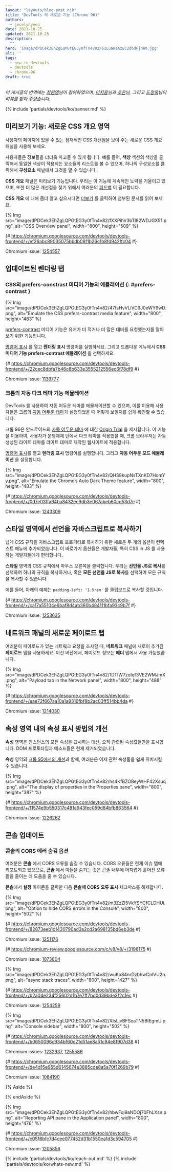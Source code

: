 ```yaml
---
layout: "layouts/blog-post.njk"
title: "DevTools 의 새로운 기능 (Chrome 96)"
authors:
  - jecelynyeen
date: 2021-10-25
updated: 2021-10-25
description:
  ""
hero: 'image/dPDCek3EhZgLQPGtEG3y0fTn4v82/61LuaWeAzEc2dbdFjnWm.jpg'
alt: ''
tags:
  - new-in-devtools
  - devtools
  - chrome-96
draft: true
---
```


<!-- start: translation instructions -->
<!-- Remove the "draft: true" tag above when submitting PR -->
<!-- Provide translations under each of the English commented original content -->
<!-- Remember to translate the "description" tag above -->
<!-- Remember to translate all the <img> alt text -->
<!-- Remember to update the whats-new.md file as well -->
<!-- end: translation instructions -->

*이 게시글의 번역에는 [최원영](https://www.linkedin.com/in/toruchoi)님이 참여하였으며, [이지웅](https://bit.ly/JiwoongLeePortfolio)님과 [조은](https://developers.google.com/community/experts/directory/profile/profile-eun-cho)님, 그리고 [도창욱](https://developers.google.com/community/experts/directory/profile/profile-changwook-doh)님이 리뷰를 맡아 주셨습니다.*

{% include 'partials/devtools/ko/banner.md' %}


<!-- ## Preview feature: New CSS Overview panel {: #css-overview } -->
## 미리보기 기능: 새로운 CSS 개요 영역 

<!-- Use the new **CSS Overview** panel to identify potential CSS improvements on your page.
[Open the **CSS Overview** panel](/docs/devtools/css-overview#open), then click on **Capture overview** to generate a report of your page’s CSS. -->
사용자의 페이지에 있을 수 있는 잠재적인 CSS 개선점을 보여 주는 새로운 CSS 개요 패널을 사용해 보세요.
<!-- You can further drill down on the information. For example, click on a color in the **Colors** section to view the list of elements that apply the same color. Click on an element to open the element in the **Elements** panel. -->
사용자들은 정보들을 더더욱 파고들 수 있게 됩니다. 예를 들어, **색상** 섹션의 색상을 클릭해서 동일한 색상이 적용되는 요소들의 리스트를 볼 수 있으며, 하나의 구성요소를 클릭해서 **구성요소** 패널에서 그것을 열 수 있습니다.
<!-- The **CSS Overview** panel is a preview feature. Our team is still actively working on it and we are looking for your [feedback](https://goo.gle/css-overview-feedback) for further enhancements. -->
**CSS 개요** 패널은 미리보기 기능입니다. 우리는 이 기능에 계속적인 노력을 기울이고 있으며, 또한 더 많은 개선점을 찾기 위해서 여러분의 [피드백](https://goo.gle/css-overview-feedback) 이 필요합니다. 

<!-- Read [this article](/docs/devtools/css-overview) to learn more on the **CSS Overview** panel. -->
**CSS 개요** 에 대해 좀더 알고 싶으시다면 [더보기](/docs/devtools/css-overview) 를 클릭하여 첨부된 문서를 읽어 보세요.

{% Img src="image/dPDCek3EhZgLQPGtEG3y0fTn4v82/fXXPihV3bTl82WDJGX51.png", alt="CSS Overview panel", width="800", height="509" %}

{# https://chromium.googlesource.com/devtools/devtools-frontend/+/ef26abc89035075bbdb08f1b26c1b8fd942ffc04 #}

Chromium issue: [1254557](https://crbug.com/1254557)


<!-- ## Rendering tab updates  -->
## 업데이트된 렌더링 탭

<!-- ### Emulate the CSS prefers-contrast media feature {: #prefers-contrast } -->
### CSS의 prefers-constrast 미디어 기능의 에뮬레이션 {: #prefers-contrast }

{% Img src="image/dPDCek3EhZgLQPGtEG3y0fTn4v82/47fsHvVLiVC9J0eWY9wD.png", alt="Emulate the CSS prefers-contrast media feature", width="800", height="483" %}

<!-- The [prefers-contrast](https://www.chromestatus.com/feature/5646323212615680) media feature is used to detect if the user has requested more or less contrast in the page. -->
[prefers-contrast](https://www.chromestatus.com/feature/5646323212615680) 미디어 기능은 유저가 더 적거나 더 많은 대비를 요청했는지를 알아보기 위한 기능입니다.

<!-- Open the [Command Menu](/docs/devtools/command-menu/), run the **Show Rendering** command, and then set the **Emulate CSS media feature prefers-contrast** dropdown. -->
[명령어 표시](/docs/devtools/command-menu/) 를 열고 **렌더링 표시** 명령어를 실행하세요. 그리고 드롭다운 메뉴에서 **CSS 미디어 기능 prefers-contrast 에뮬레이션** 을 선택하세요.

{# https://chromium.googlesource.com/devtools/devtools-frontend/+/22cec8dbfa7b46c8b633e3555212556ec6f78df9 #}

Chromium issue: [1139777](https://crbug.com/1139777)


<!-- ### Emulate the Chrome’s Auto Dark Theme feature {: #auto-dark-mode } -->
### 크롬의 자동 다크 테마 기능 에뮬레이션
<!-- Use DevTools to emulate auto dark theme to easily see how your page looks when Chrome’s [Auto Dark Theme](/blog/auto-dark-theme/) is enabled. -->
DevTools 를 사용하여 자동 어두운 테마를 에뮬레이션할 수 있으며, 이를 이용해 사용자들은 크롬의 [자동 어두운 테마](/blog/auto-dark-theme/)가 설정되었을 때 어떻게 보일지를 쉽게 확인할 수 있습니다.

<!-- Chrome 96 introduces an [Origin Trial](/blog/origin-trials/) for [Auto Dark Theme](/blog/auto-dark-theme/) on Android. With this feature, the browser applies an automatically generated dark theme to light themed sites, when the user has opted into dark themes in the Operating System.  -->
크롬 96은 안드로이드의 [자동 어두운 테마](/blog/auto-dark-theme/) 에 대한 [Origin Trial](/blog/origin-llllllll/) 을 제시합니다. 이 기능을 이용하여, 사용자가 운영체제 단에서 다크 테마를 적용했을 때, 크롬 브라우저는 자동 생성된 라이트 테마를 라이트 테마로 제작된 웹사이트에 적용합니다.

<!-- Open the [Command Menu](/docs/devtools/command-menu/), run the **Show Rendering** command, and then set the **Emulate auto dark mode** dropdown. -->
[명령어 표시](/docs/devtools/command-menu/)를 열고 **렌더링 표시** 명령어를 실행합니다. 그리고 **자동 어두운 모드 에뮬레이션** 을 설정합니다.

{% Img src="image/dPDCek3EhZgLQPGtEG3y0fTn4v82/QHS8kupNsTXnKD7HomYy.png", alt="Emulate the Chrome’s Auto Dark Theme feature", width="800", height="483" %}

{# https://chromium.googlesource.com/devtools/devtools-frontend/+/0d7e03ffa64ba8432ec9db3e067abeb60cd53d7e #}

Chromium issue: [1243309](https://crbug.com/1243309)


<!-- ## Copy declarations as JavaScript in the Styles pane {: #copy-as-js } -->
## 스타일 영역에서 선언을 자바스크립트로 복사하기

<!-- Two new options are added in the context menu  for you to easily copy CSS rules as JavaScript properties. These shortcuts options are handy especially for developers who are working with [CSS-in-JS](/blog/css-in-js/#what-is-css-in-js)  libraries. -->
쉽게 CSS 규칙을 자바스크립트 프로퍼티로 복사하기 위한 새로운 두 개의 옵션이 컨텍스트 메뉴에 추가되었습니다. 이 바로가기 옵션들은 개발자들, 특히 CSS in JS 를 사용하는 개발자들에게 편리합니다.

<!-- In the **Styles** pane, right click on a CSS rule. You can select **Copy declaration as JS** to copy a single rule or **Copy all declarations as JS** to copy all rules. -->
**스타일** 영역의 CSS 규칙에서 마우스 오른쪽을 클릭합니다. 우리는 **선언을 JS로 복사**를 선택하여 하나의 규칙을 복사하거나, 혹은 **모든 선언을 JS로 복사**를 선택하여 모든 규칙을 복사할 수 있습니다.

<!-- For instance, the example below will copy `padding-left: '1.5rem'` to the clipboard. -->
예를 들어, 아래의 예제는 `padding-left: '1.5rem'` 를 클립보드로 복사할 것입니다.

<!-- {% Img src="image/dPDCek3EhZgLQPGtEG3y0fTn4v82/M4mKimxhUs6f4hc0wMuO.png", alt="Copy declaration as JavaScript", width="800", height="469" %} -->

{# https://chromium.googlesource.com/devtools/devtools-frontend/+/ca17a55104e6baf8d4ab360b484111bfa93c9b7f #}

Chromium issue: [1253635](https://crbug.com/1253635)


<!-- ## New Payload tab in the Network panel {: #payload } -->
## 네트워크 패널의 새로운 페이로드 탭

<!-- Use the new **Payload** tab in the **Network** panel when you inspect a network request with payload. Previously, the payload information is available under the **Headers** tab. -->
여러분이 페이로드가 있는 네트워크 요청을 조사할 때, **네트워크** 패널에 새로이 추가된 **페이로드** 탭을 사용하세요. 이전 버전에서, 페이로드 정보는 **헤더** 탭에서 사용 가능했습니다.

{% Img src="image/dPDCek3EhZgLQPGtEG3y0fTn4v82/1DTIW7zoIqf3VE2WMJmX.png", alt="Payload tab in the Network panel", width="800", height="488" %}

{# https://chromium.googlesource.com/devtools/devtools-frontend/+/eae72f667aa10a1a8316fbf8b2ac03ff514bb4da #}

Chromium issue: [1214030](https://crbug.com/1214030)


<!-- ## Improved the display of properties in the Properties pane {: #properties } -->
## 속성 영역 내의 속성 표시 방법의 개선 

<!-- The **Properties** pane now shows only relevant properties instead of showing all properties of the instance. DOM prototypes and methods are now removed. -->
**속성** 영역은 인스턴스의 모든 속성을 표시하는 대신, 오직 관련된 속성값들만을 표시합니다. DOM 프로토타입과 메소드들은 현재 제거되었습니다.

<!-- Together with the **Properties** pane [enhancements](/blog/new-in-devtools-95/#properties) in Chrome 95, you can now locate the relevant properties easier. -->
**속성** 영역의 [크롬 95에서의 개선](/blog/new-in-devtools-95/#properties)과 함께, 여러분은 이제 관련 속성들을 쉽게 위치시킬 수 있습니다.

{% Img src="image/dPDCek3EhZgLQPGtEG3y0fTn4v82/hs4KfBZOBeyWHF42Xsuq.png", alt="The display of properties in the Properties pane", width="800", height="387" %}

{# https://chromium.googlesource.com/devtools/devtools-frontend/+/f1574e9b550317c481a943fec059d84bfb863564 #}

Chromium issue: [1226262](https://crbug.com/1226262) 

<!-- ## Console updates -->
## 콘솔 업데이트

<!-- ### Option to hide CORS errors in the Console {: #hide-cors-errors } -->
### 콘솔의 CORS 에러 숨김 옵션

<!-- You can hide CORS errors in the **Console**. As the CORS errors are now reported in the Issues tab, hiding CORS errors in the **Console** can help reduce the clutters. -->
여러분은 **콘솔** 에서 CORS 오류를 숨길 수 있습니다. CORS 오류들은 현재 이슈 탭에 리포트되고 있으므로, **콘솔** 에서 이들을 숨기는 것은 콘솔 내부에 어지럽게 흩어진 오류들을 줄이는 데 도움을 줄 수 있습니다. 

<!-- In the **Console**, click on the **Settings** icon and uncheck the **Show CORS errors in console** checkbox. -->
**콘솔**에서 **설정** 아이콘을 클릭한 다음 **콘솔에 CORS 오류 표시** 체크박스를 해제합니다.

{% Img src="image/dPDCek3EhZgLQPGtEG3y0fTn4v82/m3ZzZI5VkYSYCfCLDHUi.png", alt="Option to hide CORS errors in the Console", width="800", height="502" %}

{# https://chromium.googlesource.com/devtools/devtools-frontend/+/82873eeb1c1430790ad3a2cd2a698135bd6eb3de #}

Chromium issue: [1251176](https://crbug.com/1251176)


<!-- ### Proper `Intl` objects preview and evaluation in the Console {: #intl } -->

<!-- The [Intl](https://tc39.es/ecma402/#intl-object) objects have proper preview now and are evaluated eagerly in the Console. Previously, the `Intl` objects were not evaluated eagerly. -->

<!-- {% Img src="image/dPDCek3EhZgLQPGtEG3y0fTn4v82/ZxGQoDdnilseKTFsxdbC.png", alt="Intl objects in the Console", width="800", height="559" %} -->

{# https://chromium-review.googlesource.com/c/v8/v8/+/3196175 #}

Chromium issue: [1073804](https://crbug.com/1073804)


<!-- ### Consistent async stack traces {: #async } -->

<!-- DevTools now reports `async` stack traces for `async` functions to be consistent with other async tasks.  -->

{% Img src="image/dPDCek3EhZgLQPGtEG3y0fTn4v82/wuKo84nrDzbhwCnIVU2n.png", alt="async stack traces", width="800", height="427" %}

{# https://chromium.googlesource.com/devtools/devtools-frontend/+/b2a04e234f25602d1b7e7ff7bd0d39bde3f2c1ec  #}

Chromium issue: [1254259](https://crbug.com/1254259)


<!-- ### Retain the Console sidebar {: #console-sidebar } -->

<!-- The Console sidebar is here to stay. In Chrome 94, we announced the [upcoming deprecation of the Console sidebar](/blog/new-in-devtools-94/#deprecated) and ask developers for feedback and concerns. -->

<!-- We have now got enough feedback from the deprecation notice and we will work on improving the sidebar rather than removing it. -->

{% Img src="image/dPDCek3EhZgLQPGtEG3y0fTn4v82/XIsLjvBFSeaTN5BtEgmU.png", alt="Console sidebar", width="800", height="502" %}

{# https://chromium.googlesource.com/devtools/devtools-frontend/+/b0650096c934bf60c21d51ae8a51c94e8f907d38 #}

Chromium issues: [1232937](https://crbug.com/1232937), [1255586](https://crbug.com/1255586)


<!-- ## Deprecated Application cache pane in the Application panel {: #app-cache } -->

<!-- The [Application cache](https://developer.chrome.com/docs/devtools/storage/applicationcache/) pane in the Application panel is now removed as the support for [AppCache](https://web.dev/appcache-removal/) is removed from Chrome and other Chromium-based browsers. -->

{# https://chromium.googlesource.com/devtools/devtools-frontend/+/de4d15e955d6145674e3885cde8a5a70f1269b79 #}

Chromium issue: [1084190](https://crbug.com/1084190) 


<!-- ## [Experimental] New Reporting API pane in the Application panel {: #reporting-api } -->

{% Aside %}
<!-- To enable the experiment, check the **Enable Reporting API panel in the Application panel** checkbox under **Settings** > **Experiments**. -->
{% endAside %}

<!-- The [Reporting API](https://web.dev/reporting-api/) is designed to help you monitor security violations of your page, deprecated API calls, and more.  -->

<!-- With this experiment enabled, you can now view the reports status in the new **Reporting API** pane in the **Application** panel.  -->

<!-- Please note that the **Endpoints** section is currently still under active development (showing no reporting endpoints for now).  -->

<!-- Learn more about the **Reporting API** with [this article](https://web.dev/reporting-api/). -->

{% Img src="image/dPDCek3EhZgLQPGtEG3y0fTn4v82/hbwFqi9aNDOj70FhLXsn.png", alt="Reporting API pane in the Application panel", width="800", height="476" %}

{# https://chromium.googlesource.com/devtools/devtools-frontend/+/c0516bfc7d4cee077452d31b1550ea1d3c594705 #}

Chromium issue: [1205856](https://crbug.com/1205856)

{% include 'partials/devtools/ko/reach-out.md' %}
{% include 'partials/devtools/ko/whats-new.md' %}
